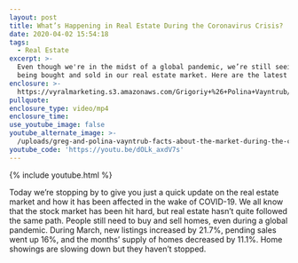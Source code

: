 ```yaml
---
layout: post
title: What’s Happening in Real Estate During the Coronavirus Crisis?
date: 2020-04-02 15:54:18
tags:
  - Real Estate
excerpt: >-
  Even though we're in the midst of a global pandemic, we’re still seeing homes
  being bought and sold in our real estate market. Here are the latest numbers.
enclosure: >-
  https://vyralmarketing.s3.amazonaws.com/Grigoriy+%26+Polina+Vayntrub/Whats+Happening+in+Real+Estate+During+the+Coronavirus+Crisis_.mp4
pullquote:
enclosure_type: video/mp4
enclosure_time:
use_youtube_image: false
youtube_alternate_image: >-
  /uploads/greg-and-polina-vayntrub-facts-about-the-market-during-the-coronavirus-youtube.jpg
youtube_code: 'https://youtu.be/dOLk_axdV7s'
---
```


{% include youtube.html %}

Today we’re stopping by to give you just a quick update on the real estate market and how it has been affected in the wake of COVID-19. We all know that the stock market has been hit hard, but real estate hasn’t quite followed the same path. People still need to buy and sell homes, even during a global pandemic. During March, new listings increased by 21.7%, pending sales went up 16%, and the months’ supply of homes decreased by 11.1%. Home showings are slowing down but they haven’t stopped.&nbsp;